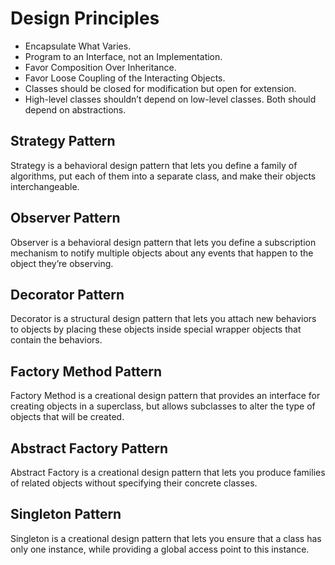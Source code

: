 # Design Principles

- Encapsulate What Varies.
- Program to an Interface, not an Implementation.
- Favor Composition Over Inheritance.
- Favor Loose Coupling of the Interacting Objects.
- Classes should be closed for modification but open for extension.
- High-level classes shouldn’t depend on low-level classes. Both should depend on abstractions.

## Strategy Pattern

Strategy is a behavioral design pattern that lets you define a family of algorithms, put each of them into a separate class, and make their objects interchangeable.

## Observer Pattern

Observer is a behavioral design pattern that lets you define a subscription mechanism to notify multiple objects about any events that happen to the object they’re observing.

## Decorator Pattern

Decorator is a structural design pattern that lets you attach new behaviors to objects by placing these objects inside special wrapper objects that contain the behaviors.


## Factory Method Pattern

Factory Method is a creational design pattern that provides an interface for creating objects in a superclass, but allows subclasses to alter the type of objects that will be created.


## Abstract Factory Pattern

Abstract Factory is a creational design pattern that lets you produce families of related objects without specifying their concrete classes.


## Singleton Pattern

Singleton is a creational design pattern that lets you ensure that a class has only one instance, while providing a global access point to this instance.
